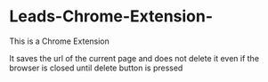 # Leads-Chrome-Extension-

This is a Chrome Extension 

It saves the url of the current page and does not delete it even if the browser is closed until delete button is pressed
